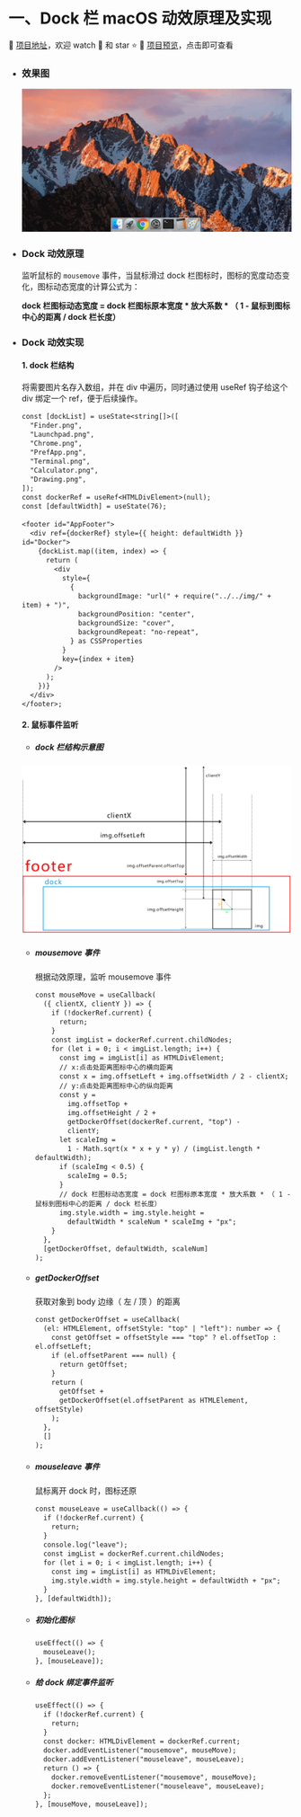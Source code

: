 # 一、Dock 栏 macOS 动效原理及实现

:dart: [项目地址](https://liucrystal24.github.io/macos-desk)，欢迎 watch :eyes: 和 star :star:
:book: [项目预览](https://liucrystal24.github.io/macos-desk)，点击即可查看

- ### 效果图

  ![docker](img/docker.gif)

- ### Dock 动效原理

  监听鼠标的 `mousemove` 事件，当鼠标滑过 dock 栏图标时，图标的宽度动态变化，图标动态宽度的计算公式为：

  **dock 栏图标动态宽度 = dock 栏图标原本宽度 \* 放大系数 \* （ 1 - 鼠标到图标中心的距离 / dock 栏长度）**

- ### Dock 动效实现

  #### 1. dock 栏结构

  将需要图片名存入数组，并在 div 中遍历，同时通过使用 useRef 钩子给这个 div 绑定一个 ref，便于后续操作。

  ```tsx
  const [dockList] = useState<string[]>([
    "Finder.png",
    "Launchpad.png",
    "Chrome.png",
    "PrefApp.png",
    "Terminal.png",
    "Calculator.png",
    "Drawing.png",
  ]);
  const dockerRef = useRef<HTMLDivElement>(null);
  const [defaultWidth] = useState(76);

  <footer id="AppFooter">
    <div ref={dockerRef} style={{ height: defaultWidth }} id="Docker">
      {dockList.map((item, index) => {
        return (
          <div
            style={
              {
                backgroundImage: "url(" + require("../../img/" + item) + ")",
                backgroundPosition: "center",
                backgroundSize: "cover",
                backgroundRepeat: "no-repeat",
              } as CSSProperties
            }
            key={index + item}
          />
        );
      })}
    </div>
  </footer>;
  ```

  #### 2. 鼠标事件监听

  - ##### dock 栏结构示意图

  ![footer 结构示意图](img/footer.png)

  - ##### mousemove 事件

    根据动效原理，监听 mousemove 事件

    ```tsx
    const mouseMove = useCallback(
      ({ clientX, clientY }) => {
        if (!dockerRef.current) {
          return;
        }
        const imgList = dockerRef.current.childNodes;
        for (let i = 0; i < imgList.length; i++) {
          const img = imgList[i] as HTMLDivElement;
          // x:点击处距离图标中心的横向距离
          const x = img.offsetLeft + img.offsetWidth / 2 - clientX;
          // y:点击处距离图标中心的纵向距离
          const y =
            img.offsetTop +
            img.offsetHeight / 2 +
            getDockerOffset(dockerRef.current, "top") -
            clientY;
          let scaleImg =
            1 - Math.sqrt(x * x + y * y) / (imgList.length * defaultWidth);
          if (scaleImg < 0.5) {
            scaleImg = 0.5;
          }
          // dock 栏图标动态宽度 = dock 栏图标原本宽度 * 放大系数 * （ 1 - 鼠标到图标中心的距离 / dock 栏长度）
          img.style.width = img.style.height =
            defaultWidth * scaleNum * scaleImg + "px";
        }
      },
      [getDockerOffset, defaultWidth, scaleNum]
    );
    ```

  - ##### getDockerOffset

    获取对象到 body 边缘（ 左 / 顶 ）的距离

    ```tsx
    const getDockerOffset = useCallback(
      (el: HTMLElement, offsetStyle: "top" | "left"): number => {
        const getOffset = offsetStyle === "top" ? el.offsetTop : el.offsetLeft;
        if (el.offsetParent === null) {
          return getOffset;
        }
        return (
          getOffset +
          getDockerOffset(el.offsetParent as HTMLElement, offsetStyle)
        );
      },
      []
    );
    ```

  - ##### mouseleave 事件

    鼠标离开 dock 时，图标还原

    ```tsx
    const mouseLeave = useCallback(() => {
      if (!dockerRef.current) {
        return;
      }
      console.log("leave");
      const imgList = dockerRef.current.childNodes;
      for (let i = 0; i < imgList.length; i++) {
        const img = imgList[i] as HTMLDivElement;
        img.style.width = img.style.height = defaultWidth + "px";
      }
    }, [defaultWidth]);
    ```

  - ##### 初始化图标

    ```tsx
    useEffect(() => {
      mouseLeave();
    }, [mouseLeave]);
    ```

  - ##### 给 dock 绑定事件监听

    ```tsx
    useEffect(() => {
      if (!dockerRef.current) {
        return;
      }
      const docker: HTMLDivElement = dockerRef.current;
      docker.addEventListener("mousemove", mouseMove);
      docker.addEventListener("mouseleave", mouseLeave);
      return () => {
        docker.removeEventListener("mousemove", mouseMove);
        docker.removeEventListener("mouseleave", mouseLeave);
      };
    }, [mouseMove, mouseLeave]);
    ```
